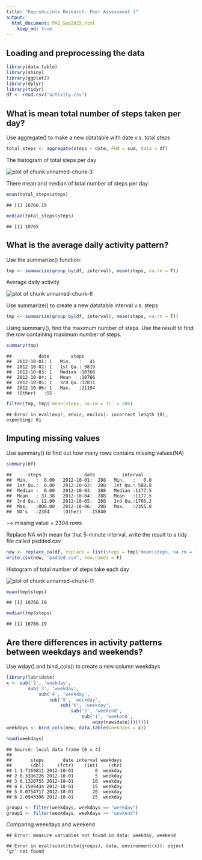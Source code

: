 ```yaml
---
title: "Reproducible Research: Peer Assessment 1"
output: 
  html_document: PA1_Sep2015.html
    keep_md: true
---
```



## Loading and preprocessing the data

```r
library(data.table)
library(shiny)
library(ggplot2)
library(dplyr)
library(tidyr)
df <- read.csv("activity.csv")
```
## What is mean total number of steps taken per day?
Use aggregate() to make a new datatable with date v.s. total steps

```r
total_steps <- aggregate(steps ~ date, FUN = sum, data = df)
```

The histogram of total steps per day

![plot of chunk unnamed-chunk-3](figure/unnamed-chunk-3-1.png) 

There mean and median of total number of steps per day:

```r
mean(total_steps$steps)
```

```
## [1] 10766.19
```

```r
median(total_steps$steps)
```

```
## [1] 10765
```
## What is the average daily activity pattern?
Use the summarize() function:

```r
tmp <- summarize(group_by(df, interval), mean(steps, na.rm = T))
```
Average daily activity

![plot of chunk unnamed-chunk-6](figure/unnamed-chunk-6-1.png) 

Use summarize() to create a new datatable interval v.s. steps

```r
tmp <- summarize(group_by(df, interval), mean(steps, na.rm = T))
```

Using summary(), find the maximum number of steps. Use the result to find the row containing maximum number of steps.

```r
summary(tmp)
```

```
##          date        steps      
##  2012-10-01: 1   Min.   :   41  
##  2012-10-02: 1   1st Qu.: 9819  
##  2012-10-03: 1   Median :10766  
##  2012-10-04: 1   Mean   :10766  
##  2012-10-05: 1   3rd Qu.:12811  
##  2012-10-06: 1   Max.   :21194  
##  (Other)   :55
```

```r
filter(tmp, tmp$`mean(steps, na.rm = T)` > 206)
```

```
## Error in eval(expr, envir, enclos): incorrect length (0), expecting: 61
```

## Imputing missing values
Use summary() to find out how many rows contains missing values(NA)

```r
summary(df)
```

```
##      steps                date          interval     
##  Min.   :  0.00   2012-10-01:  288   Min.   :   0.0  
##  1st Qu.:  0.00   2012-10-02:  288   1st Qu.: 588.8  
##  Median :  0.00   2012-10-03:  288   Median :1177.5  
##  Mean   : 37.38   2012-10-04:  288   Mean   :1177.5  
##  3rd Qu.: 12.00   2012-10-05:  288   3rd Qu.:1766.2  
##  Max.   :806.00   2012-10-06:  288   Max.   :2355.0  
##  NA's   :2304     (Other)   :15840
```
--> missing value = 2304 rows

Replace NA with mean for that 5-minute interval, write the result to a tidy file called padded.csv


```r
new <- replace_na(df, replace = list(steps = tmp$'mean(steps, na.rm = T)'))
write.csv(new, "padded.csv", row.names = F)
```

Histogram of total number of steps take each day

![plot of chunk unnamed-chunk-11](figure/unnamed-chunk-11-1.png) 


```r
mean(tmp$steps)
```

```
## [1] 10766.19
```

```r
median(tmp$steps)
```

```
## [1] 10766.19
```
## Are there differences in activity patterns between weekdays and weekends?

Use wday() and bind_cols() to create a new column weekdays

```r
library(lubridate)
x <- sub('2', 'weekday',
        sub('3', 'weekday',
            sub('4', 'weekday',
                sub('5', 'weekday',
                    sub('6', 'weekday',
                        sub('7', 'weekend', 
                            sub('1', 'weekend',
                                wday(new$date))))))))
weekdays <- bind_cols(new, data.table(weekdays = x))
```


```r
head(weekdays)
```

```
## Source: local data frame [6 x 4]
## 
##       steps       date interval weekdays
##       (dbl)     (fctr)    (int)    (chr)
## 1 1.7169811 2012-10-01        0  weekday
## 2 0.3396226 2012-10-01        5  weekday
## 3 0.1320755 2012-10-01       10  weekday
## 4 0.1509434 2012-10-01       15  weekday
## 5 0.0754717 2012-10-01       20  weekday
## 6 2.0943396 2012-10-01       25  weekday
```


```r
group1 <- filter(weekdays, weekdays == "weekday")
group2 <- filter(weekdays, weekdays == "weekend")
```

Comparing weekdays and weekend


```
## Error: measure variables not found in data: weekday, weekend
```

```
## Error in eval(substitute(groups), data, environment(x)): object 'gr' not found
```

